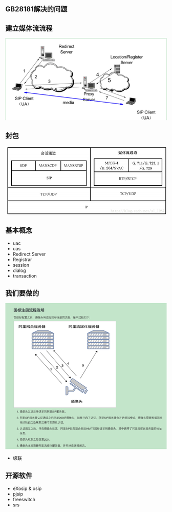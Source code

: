 
## GB28181解决的问题

## 建立媒体流流程
![image](./images/sip基本网络模型.png)

## 封包
![image](./images/协议.jpeg)

## 基本概念
- uac
- uas
- Redirect Server
- Registrar
- session
- dialog
- transaction

## 我们要做的
![image](./images//ali-gb28181.png)

- 级联


## 开源软件
- eXosip & osip
- pjsip
- freeswitch
- srs
